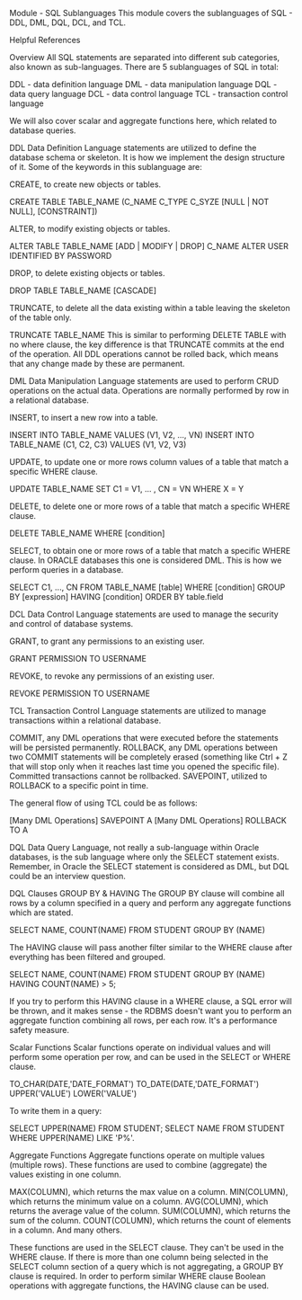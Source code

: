 Module - SQL Sublanguages
This module covers the sublanguages of SQL - DDL, DML, DQL, DCL, and TCL.

Helpful References

Overview
All SQL statements are separated into different sub categories, also known as sub-languages. There are 5 sublanguages of SQL in total:

DDL - data definition language
DML - data manipulation language
DQL - data query language
DCL - data control language
TCL - transaction control language

We will also cover scalar and aggregate functions here, which related to database queries.

DDL
Data Definition Language statements are utilized to define the database schema or skeleton. It is how we implement the design structure of it. Some of the keywords in this sublanguage are:

CREATE, to create new objects or tables.


CREATE TABLE TABLE_NAME (C_NAME C_TYPE C_SYZE [NULL | NOT NULL], [CONSTRAINT])

ALTER, to modify existing objects or tables.


ALTER TABLE TABLE_NAME [ADD | MODIFY | DROP] C_NAME
ALTER USER IDENTIFIED BY PASSWORD

DROP, to delete existing objects or tables.


DROP TABLE TABLE_NAME [CASCADE]

TRUNCATE, to delete all the data existing within a table leaving the skeleton of the table only.


TRUNCATE TABLE_NAME
This is similar to performing DELETE TABLE with no where clause, the key difference is that TRUNCATE commits at the end of the operation.
All DDL operations cannot be rolled back, which means that any change made by these are permanent.

DML
Data Manipulation Language statements are used to perform CRUD operations on the actual data. Operations are normally performed by row in a relational database.

INSERT, to insert a new row into a table.


INSERT INTO TABLE_NAME VALUES (V1, V2, ..., VN)
INSERT INTO TABLE_NAME (C1, C2, C3) VALUES (V1, V2, V3)

UPDATE, to update one or more rows column values of a table that match a specific WHERE clause.


UPDATE TABLE_NAME SET C1 = V1, ... , CN = VN WHERE X = Y

DELETE, to delete one or more rows of a table that match a specific WHERE clause.


DELETE TABLE_NAME WHERE [condition]

SELECT, to obtain one or more rows of a table that match a specific WHERE clause. In ORACLE databases this one is considered DML. This is how we perform queries in a database.


SELECT C1, ..., CN FROM TABLE_NAME [table] WHERE [condition] GROUP BY [expression]
HAVING [condition] ORDER BY table.field

DCL
Data Control Language statements are used to manage the security and control of database systems.

GRANT, to grant any permissions to an existing user.


GRANT PERMISSION TO USERNAME

REVOKE, to revoke any permissions of an existing user.


REVOKE PERMISSION TO USERNAME

TCL
Transaction Control Language statements are utilized to manage transactions within a relational database.

COMMIT, any DML operations that were executed before the statements will be persisted permanently.
ROLLBACK, any DML operations between two COMMIT statements will be completely erased (something like Ctrl + Z that will stop only when it reaches last time you opened the specific file). Committed transactions cannot be rollbacked.
SAVEPOINT, utilized to ROLLBACK to a specific point in time.

The general flow of using TCL could be as follows:

[Many DML Operations]
SAVEPOINT A
[Many DML Operations]
ROLLBACK TO A

DQL
Data Query Language, not really a sub-language within Oracle databases, is the sub language where only the SELECT statement exists. Remember, in Oracle the SELECT statement is considered as DML, but DQL could be an interview question.

DQL Clauses
GROUP BY & HAVING
The GROUP BY clause will combine all rows by a column specified in a query and perform any aggregate functions which are stated.

SELECT NAME, COUNT(NAME) FROM STUDENT GROUP BY (NAME)

The HAVING clause will pass another filter similar to the WHERE clause after everything has been filtered and grouped.

SELECT NAME, COUNT(NAME) FROM STUDENT GROUP BY (NAME) HAVING COUNT(NAME) > 5;

If you try to perform this HAVING clause in a WHERE clause, a SQL error will be thrown, and it makes sense - the RDBMS doesn't want you to perform an aggregate function combining all rows, per each row. It's a performance safety measure.

Scalar Functions
Scalar functions operate on individual values and will perform some operation per row, and can be used in the SELECT or WHERE clause.

TO_CHAR(DATE,'DATE_FORMAT')
TO_DATE(DATE,'DATE_FORMAT')
UPPER('VALUE')
LOWER('VALUE')

To write them in a query:

SELECT UPPER(NAME) FROM STUDENT;
SELECT NAME FROM STUDENT WHERE UPPER(NAME) LIKE 'P%'. 

Aggregate Functions
Aggregate functions operate on multiple values (multiple rows). These functions are used to combine (aggregate) the values existing in one column.

MAX(COLUMN), which returns the max value on a column.
MIN(COLUMN), which returns the minimum value on a column.
AVG(COLUMN), which returns the average value of the column.
SUM(COLUMN), which returns the sum of the column.
COUNT(COLUMN), which returns the count of elements in a column.
And many others.

These functions are used in the SELECT clause. They can't be used in the WHERE clause.
If there is more than one column being selected in the SELECT column section of a query which is not aggregating, a GROUP BY clause is required.
In order to perform similar WHERE clause Boolean operations with aggregate functions, the HAVING clause can be used.